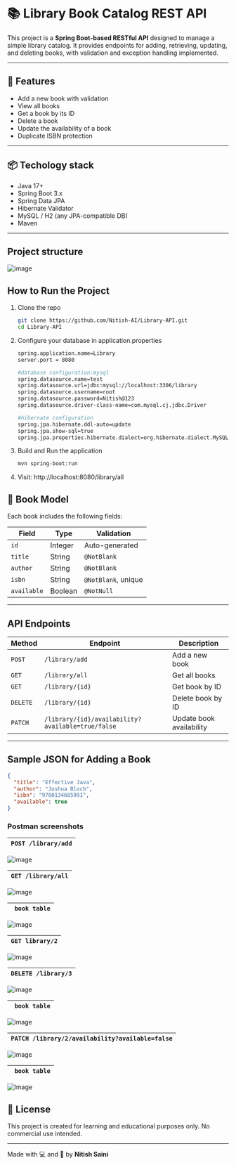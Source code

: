 # 📚 Library Book Catalog REST API

This project is a **Spring Boot-based RESTful API** designed to manage a simple library catalog. It provides endpoints for adding, retrieving, updating, and deleting books, with validation and exception handling implemented.

---

## 🚀 Features

- Add a new book with validation
- View all books
- Get a book by its ID
- Delete a book
- Update the availability of a book
- Duplicate ISBN protection

---

## 📦 Techology stack

- Java 17+
- Spring Boot 3.x
- Spring Data JPA
- Hibernate Validator
- MySQL / H2 (any JPA-compatible DB)
- Maven

---

## Project structure

![image](https://github.com/user-attachments/assets/02266635-0d18-4a1c-9760-034a22301ebe)

## How to Run the Project

1. Clone the repo
   ```bash
   git clone https://github.com/Nitish-AI/Library-API.git
   cd Library-API
   ```
2. Configure your database in application.properties

   ```bash
   spring.application.name=Library
   server.port = 8080

   #database configuration:mysql
   spring.datasource.name=test
   spring.datasource.url=jdbc:mysql://localhost:3306/library
   spring.datasource.username=root
   spring.datasource.password=Nitish@123
   spring.datasource.driver-class-name=com.mysql.cj.jdbc.Driver

   #hibernate configuration
   spring.jpa.hibernate.ddl-auto=update
   spring.jpa.show-sql=true
   spring.jpa.properties.hibernate.dialect=org.hibernate.dialect.MySQL8Dialect
   ```

3. Build and Run the application
   ```bash
   mvn spring-boot:run
   ```
4. Visit: http://localhost:8080/library/all

## 🧾 Book Model

Each book includes the following fields:

| Field       | Type    | Validation          |
| ----------- | ------- | ------------------- |
| `id`        | Integer | Auto-generated      |
| `title`     | String  | `@NotBlank`         |
| `author`    | String  | `@NotBlank`         |
| `isbn`      | String  | `@NotBlank`, unique |
| `available` | Boolean | `@NotNull`          |

---

## API Endpoints

| Method   | Endpoint                                          | Description              |
| -------- | ------------------------------------------------- | ------------------------ |
| `POST`   | `/library/add`                                    | Add a new book           |
| `GET`    | `/library/all`                                    | Get all books            |
| `GET`    | `/library/{id}`                                   | Get book by ID           |
| `DELETE` | `/library/{id}`                                   | Delete book by ID        |
| `PATCH`  | `/library/{id}/availability?available=true/false` | Update book availability |

---

## Sample JSON for Adding a Book

```json
{
  "title": "Effective Java",
  "author": "Joshua Bloch",
  "isbn": "9780134685991",
  "available": true
}
```

### Postman screenshots

| `POST /library/add` |
| ------------------- |

![image](https://github.com/user-attachments/assets/bd34c76c-db66-404b-a910-3ed49bad5f74)

| `GET /library/all` |
| ------------------ |

![image](https://github.com/user-attachments/assets/94fbe749-cd41-4e90-8797-bb30258d8ab3)

| ` book table` |
| ------------- |

![image](https://github.com/user-attachments/assets/d2957a46-0fd4-49ae-91b4-9b3c1ae0e760)

| `GET library/2` |
| --------------- |

![image](https://github.com/user-attachments/assets/70fe2ed4-99df-4983-93f6-e02c3732f2c9)

| `DELETE /library/3` |
| ------------------- |

![image](https://github.com/user-attachments/assets/c1aa0749-5db2-4fe5-b032-d1022b965864)

| ` book table` |
| ------------- |

![image](https://github.com/user-attachments/assets/b38da78e-4a5e-4b68-a186-88b3c92ebe4a)

| `PATCH /library/2/availability?available=false` |
| ----------------------------------------------- |

![image](https://github.com/user-attachments/assets/60cc0589-f200-430d-b2db-447be3befe15)

| ` book table` |
| ------------- |

![Image](https://github.com/user-attachments/assets/a0f61ad4-af36-4432-859c-5c9097ab41c7)

## 📄 License

This project is created for learning and educational purposes only. No commercial use intended.

---

Made with 💻 and 🎨 by **Nitish Saini**
